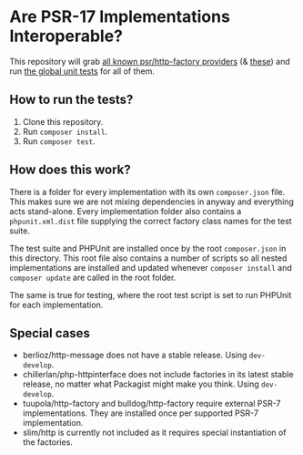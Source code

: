 # Are PSR-17 Implementations Interoperable?

This repository will grab [all known psr/http-factory providers](https://packagist.org/providers/psr/http-factory-implementation) (& [these](https://packagist.org/providers/psr/http-factory)) and run [the global unit tests](https://github.com/http-interop/http-factory-tests) for all of them.

## How to run the tests?

1. Clone this repository.
2. Run `composer install`.
3. Run `composer test`.

## How does this work?

There is a folder for every implementation with its own `composer.json` file. This makes sure we are not mixing dependencies in anyway and everything acts stand-alone. Every implementation folder also contains a `phpunit.xml.dist` file supplying the correct factory class names for the test suite.

The test suite and PHPUnit are installed once by the root `composer.json` in this directory. This root file also contains a number of scripts so all nested implementations are installed and updated whenever `composer install` and `composer update` are called in the root folder.

The same is true for testing, where the root test script is set to run PHPUnit for each implementation.

## Special cases

* berlioz/http-message does not have a stable release. Using `dev-develop`.
* chillerlan/php-httpinterface does not include factories in its latest stable release, no matter what Packagist might make you think. Using `dev-develop`.
* tuupola/http-factory and bulldog/http-factory require external PSR-7 implementations. They are installed once per supported PSR-7 implementation.
* slim/http is currently not included as it requires special instantiation of the factories.
